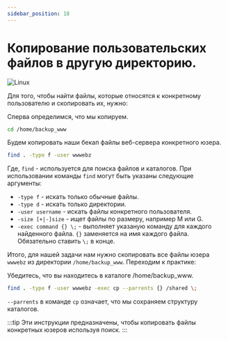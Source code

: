 ```yaml
---
sidebar_position: 18
---
```


# Копирование пользовательских файлов в другую директорию.

![Linux](https://img.shields.io/badge/Linux-FCC624?style=for-the-badge&logo=linux&logoColor=black)


Для того, чтобы найти файлы, которые относятся к конкретному пользователю и скопировать их, нужно:

Сперва определимся, что мы копируем.

```bash
cd /home/backup_www
```

Будем копировать наши бекап файлы веб-сервера конкретного юзера.

```bash
find . -type f -user wwwebz
```
Где, `find` - используется для поиска файлов и каталогов.
При использовании команды `find` могут быть указаны следующие аргументы:

- `-type f` - искать только обычные файлы.
- `-type d` - искать только директории.
- `-user username` - искать файлы конкретного пользователя.
- `-size [+|-]size` - ищет файлы по размеру, например M или G.
- `-exec command {} \;` - выполняет указаную команду для каждого найденного файла. `{}` заменяется на имя каждого файла. Обязательно ставить `\;` в конце.

Итого, для нашей задачи нам нужно скопировать все файлы юзера `wwwebz` из директории `/home/backup_www`. Переходим к практике:

Убедитесь, что вы находитесь в каталоге /home/backup_www.

```bash
find . -type f -user wwwebz -exec cp --parrents {} /shared \;
```
`--parrents` в команде `cp` означает, что мы сохраняем структуру каталогов.



:::tip
Эти инструкции предназначены, чтобы копировать файлы конкретных юзеров используя поиск.
:::
